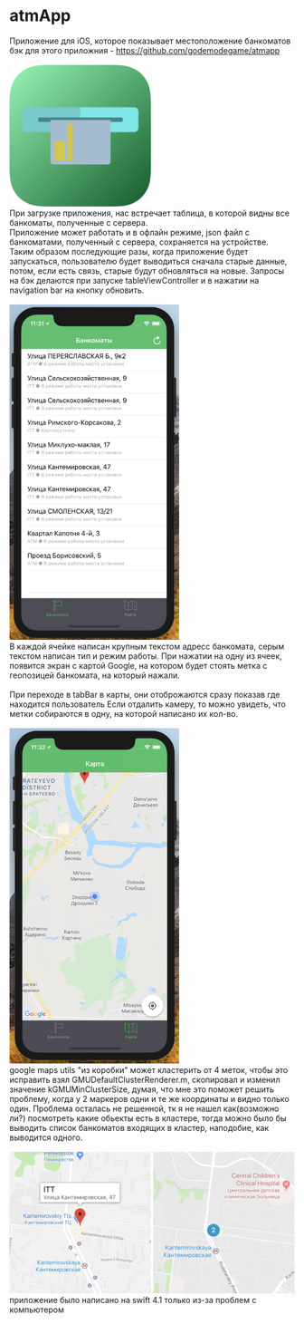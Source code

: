 # atmApp
Приложение для iOS, которое показывает местоположение банкоматов
<br>бэк для этого приложния - https://github.com/godemodegame/atmapp
<br><br><img src="https://github.com/godemodegame/atmMap/blob/master/images/Icon.png" width="250" height="250">
<br>При загрузке приложения, нас встречает таблица, в которой видны все банкоматы, полученные с сервера.
<br>Приложение может работать и в офлайн режиме, json файл с банкоматами, полученный с сервера, сохраняется 
на устройстве. Таким образом последующие разы, когда приложение будет запускаться, пользователю будет выводиться
сначала старые данные, потом, если есть связь, старые будут обновляться на новые. 
Запросы на бэк делаются при запуске tableViewController и в нажатии на navigation bar на кнопку обновить.
<br><br><img src="https://github.com/godemodegame/atmMap/blob/master/images/tableViewController.png" width="300">
<br>В каждой ячейке написан крупным текстом адресс банкомата, серым текстом написан тип и режим работы.
При нажатии на одну из ячеек, появится экран с картой Google, на котором будет стоять метка с геопозицей банкомата, 
на который нажали.
<br><br>При переходе в tabBar в карты, они отоброжаются сразу показав где находится пользователь
Если отдалить камеру, то можно увидеть, что метки собираются в одну, на которой написано их кол-во.
<br><br><img src="https://github.com/godemodegame/atmMap/blob/master/images/mapViewController.png" width="300">
<br>google maps utils "из коробки" может кластерить от 4 меток, чтобы это исправить взял GMUDefaultClusterRenderer.m,
скопировал и изменил значение kGMUMinClusterSize, думая, что мне это поможет решить проблему, когда у 2 маркеров 
одни и те же координаты и видно только один. Проблема осталась не решенной, тк я не нашел как(возможно ли?) посмотреть какие 
обьекты есть в кластере, тогда можно было бы выводить список банкоматов входящих в кластер, наподобие, как выводится одного.
<br><br><img src="https://github.com/godemodegame/atmMap/blob/master/images/marker.png" width="250">
<img src="https://github.com/godemodegame/atmMap/blob/master/images/cluster.png" width="250">
<br>приложение было написано на swift 4.1 только из-за проблем с компьютером
